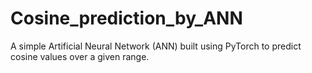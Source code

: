 # Cosine_prediction_by_ANN

A simple Artificial Neural Network (ANN) built using PyTorch to predict cosine values over a given range.
